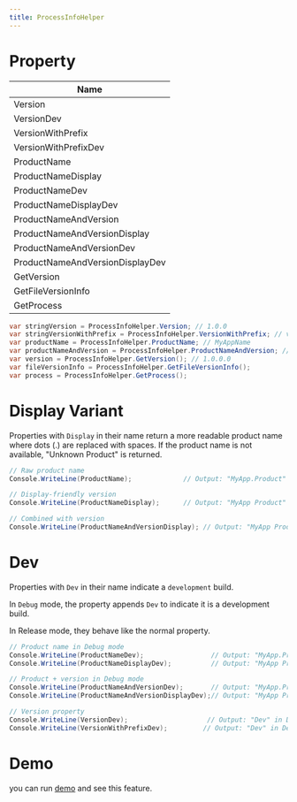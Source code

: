 ```yaml
---
title: ProcessInfoHelper
---
```


# Property

|Name|
|-|
|Version|
|VersionDev|
|VersionWithPrefix|
|VersionWithPrefixDev|
|ProductName|
|ProductNameDisplay|
|ProductNameDev|
|ProductNameDisplayDev|
|ProductNameAndVersion|
|ProductNameAndVersionDisplay|
|ProductNameAndVersionDev|
|ProductNameAndVersionDisplayDev|
|GetVersion|
|GetFileVersionInfo|
|GetProcess|

```cs
var stringVersion = ProcessInfoHelper.Version; // 1.0.0
var stringVersionWithPrefix = ProcessInfoHelper.VersionWithPrefix; // v1.0.0
var productName = ProcessInfoHelper.ProductName; // MyAppName
var productNameAndVersion = ProcessInfoHelper.ProductNameAndVersion; // MyAppName v1.0.0
var version = ProcessInfoHelper.GetVersion(); // 1.0.0.0
var fileVersionInfo = ProcessInfoHelper.GetFileVersionInfo();
var process = ProcessInfoHelper.GetProcess();
```

# Display Variant
Properties with `Display` in their name return a more readable product name where dots (.) are replaced with spaces.
If the product name is not available, "Unknown Product" is returned.

```cs
// Raw product name
Console.WriteLine(ProductName);             // Output: "MyApp.Product"

// Display-friendly version
Console.WriteLine(ProductNameDisplay);      // Output: "MyApp Product"

// Combined with version
Console.WriteLine(ProductNameAndVersionDisplay); // Output: "MyApp Product v1.2.3"
```

# Dev
Properties with `Dev` in their name indicate a `development` build.

In `Debug` mode, the property appends `Dev` to indicate it is a development build.

In Release mode, they behave like the normal property.

```cs
// Product name in Debug mode
Console.WriteLine(ProductNameDev);                 // Output: "MyApp.Product Dev"
Console.WriteLine(ProductNameDisplayDev);          // Output: "MyApp Product Dev"

// Product + version in Debug mode
Console.WriteLine(ProductNameAndVersionDev);       // Output: "MyApp.Product Dev v1.2.3"
Console.WriteLine(ProductNameAndVersionDisplayDev);// Output: "MyApp Product Dev v1.2.3"

// Version property
Console.WriteLine(VersionDev);                    // Output: "Dev" in Debug, "1.2.3" in Release
Console.WriteLine(VersionWithPrefixDev);         // Output: "Dev" in Debug, "v1.2.3" in Release
```


# Demo
you can run [demo](https://github.com/Ghost1372/DevWinUI) and see this feature.
